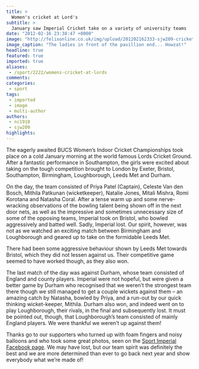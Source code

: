 ```yaml
---
title: >
  Women's cricket at Lord's
subtitle: >
  January saw Imperial Cricket take on a variety of university teams
date: "2012-02-16 23:38:47 +0000"
image: "http://felixonline.co.uk/img/upload/201202162333-sjw209-cricket.jpg"
image_caption: "The ladies in front of the pavillion end... Howzat!"
headline: true
featured: true
imported: true
aliases:
 - /sport/2222/womens-cricket-at-lords
comments:
categories:
 - sport
tags:
 - imported
 - image
 - multi-author
authors:
 - nc1910
 - sjw209
highlights:
---
```


The eagerly awaited BUCS Women’s Indoor Cricket Championships took place on a cold January morning at the world famous Lords Cricket Ground. After a fantastic performance in Southampton, the girls were excited about taking on the tough competition brought to London by Exeter, Bristol, Southampton, Birmingham, Loughborough, Leeds Met and Durham.

On the day, the team consisted of Priya Patel (Captain), Celeste Van den Bosch, Mithila Patkunan (wicketkeeper), Natalie Jones, Mitali Mishra, Romi Korotana and Natasha Coral. After a tense warm up and some nerve-wracking observations of the bowling talent being shown off in the next door nets, as well as the impressive and sometimes unnecessary size of some of the opposing teams, Imperial took on Bristol, who bowled aggressively and batted well. Sadly, Imperial lost. Our spirit, however, was not as we watched an exciting match between Birmingham and Loughborough and geared up to take on the formidable Leeds Met.

There had been some aggressive behaviour shown by Leeds Met towards Bristol, which they did not lessen against us. Their competitive game seemed to have worked though, as they also won.

The last match of the day was against Durham, whose team consisted of England and county players. Imperial were not hopeful, but were given a better game by Durham who recognised that we weren’t the strongest team there though we still managed to get a couple wickets against them – an amazing catch by Natasha, bowled by Priya, and a run-out by our quick thinking wicket-keeper, Mithila. Durham also won, and indeed went on to play Loughborough, their rivals, in the final and subsequently lost. It must be pointed out, though, that Loughborough’s team consisted of mainly England players. We were thankful we weren’t up against them!

Thanks go to our supporters who turned up with foam fingers and noisy balloons and who took some great photos, seen on the [Sport Imperial Facebook page](http://www.facebook.com/pages/Sport-Imperial/107187516004919). We may have lost, but our team spirit was definitely the best and we are more determined than ever to go back next year and show everybody what we’re made of!
